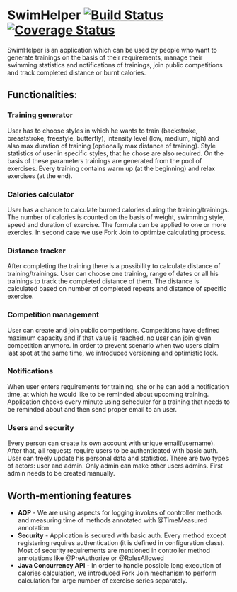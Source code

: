 # SwimHelper [![Build Status](https://travis-ci.org/moniaS/swimHelper.svg?branch=master)](https://travis-ci.org/moniaS/swimHelper) [![Coverage Status](https://coveralls.io/repos/github/moniaS/swimHelper/badge.svg?branch=master)](https://coveralls.io/github/moniaS/swimHelper?branch=master)

SwimHelper is an application which can be used by people who want to generate trainings on the basis of their requirements, manage their swimming statistics and notifications of trainings, join public competitions and track completed distance or burnt calories.

## Functionalities:

### Training generator
User has to choose styles in which he wants to train (backstroke, breaststroke, freestyle, butterfly), intensity level (low, medium, high) and also max duration of training (optionally max distance of training). Style statistics of user in specific styles, that he chose are also required. On the basis of these parameters trainings are generated from the pool of exercises. Every training contains warm up (at the beginning) and relax exercises (at the end).

### Calories calculator
User has a chance to calculate burned calories during the training/trainings. The number of calories is counted on the basis of weight, swimming style, speed and duration of exercise. The formula can be applied to one or more exercies. In second case we use Fork Join to optimize calculating process.

### Distance tracker
After completing the training there is a possibility to calculate distance of training/trainings. User can choose one training, range of dates or all his trainings to track the completed distance of them. The distance is calculated based on number of completed repeats and distance of specific exercise.

### Competition management
User can create and join public competitions. Competitions have defined maximum capacity and if that value is reached, no user can join given competition anymore. In order to prevent scenario when two users claim last spot at the same time, we introduced versioning and optimistic lock.

### Notifications
When user enters requirements for training, she or he can add a notification time, at which he would like to be reminded about upcoming training. Application checks every minute using scheduler for a training that needs to be reminded about and then send proper email to an user.

### Users and security
Every person can create its own account with unique email(username). After that, all requests require users to be authenticated with basic auth. User can freely update his personal data and statistics. There are two types of actors: user and admin. Only admin can make other users admins. First admin needs to be created manually.

## Worth-mentioning features

* <b>AOP</b> - We are using aspects for logging invokes of controller methods and measuring time of methods annotated with @TimeMeasured annotation
* <b>Security</b> - Application is secured with basic auth. Every method except registering requires authentication (it is defined in configuration class). Most of security requirements are mentioned in controller method annotations like @PreAuthorize or @RolesAllowed
* <b>Java Concurrency API</b> - In order to handle possible long execution of calories calculation, we introduced Fork Join mechanism to perform calculation for large number of exercise series separately. 
